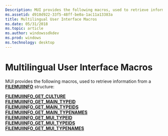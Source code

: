 ```yaml
---
Description: MUI provides the following macros, used to retrieve information from a FILEMUIINFO structure
ms.assetid: d910d922-33f5-48ff-be0a-1ac11a13383a
title: Multilingual User Interface Macros
ms.date: 05/31/2018
ms.topic: article
ms.author: windowssdkdev
ms.prod: windows
ms.technology: desktop
---
```


# Multilingual User Interface Macros

MUI provides the following macros, used to retrieve information from a [**FILEMUIINFO**](/windows/win32/Winnls/ns-winnls-_filemuiinfo?branch=master) structure:

<dl>

[**FILEMUIINFO\_GET\_CULTURE**](/windows/win32/Winnls/nf-winnls-filemuiinfo_get_culture?branch=master)  
[**FILEMUIINFO\_GET\_MAIN\_TYPEID**](/windows/win32/Winnls/nf-winnls-filemuiinfo_get_main_typeid?branch=master)  
[**FILEMUIINFO\_GET\_MAIN\_TYPEIDS**](/windows/win32/Winnls/nf-winnls-filemuiinfo_get_main_typeids?branch=master)  
[**FILEMUIINFO\_GET\_MAIN\_TYPENAMES**](/windows/win32/Winnls/nf-winnls-filemuiinfo_get_main_typenames?branch=master)  
[**FILEMUIINFO\_GET\_MUI\_TYPEID**](/windows/win32/Winnls/nf-winnls-filemuiinfo_get_mui_typeid?branch=master)  
[**FILEMUIINFO\_GET\_MUI\_TYPEIDS**](/windows/win32/Winnls/nf-winnls-filemuiinfo_get_mui_typeids?branch=master)  
[**FILEMUIINFO\_GET\_MUI\_TYPENAMES**](/windows/win32/Winnls/nf-winnls-filemuiinfo_get_mui_typenames?branch=master)  
</dl>

 

 



